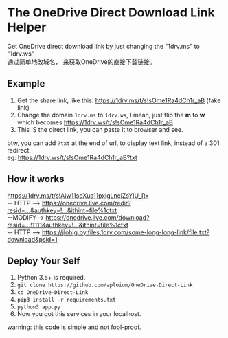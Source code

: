 # The OneDrive Direct Download Link Helper

Get OneDrive direct download link by just changing the "1drv.ms" to "1drv.ws"  
通过简单地改域名， 来获取OneDrive的直接下载链接。

## Example

1. Get the share link, like this: https://1drv.ms/t/s!sOme1Ra4dCh1r_aB (fake link)
2. Change the domain `1drv.ms` to `1drv.ws`, I mean, just flip the **m** to **w**  
    which becomes https://1drv.ws/t/s!sOme1Ra4dCh1r_aB
3. This IS the direct link, you can paste it to browser and see.

btw, you can add `?txt` at the end of url, to display text link, instead of a 301 redirect.<br>
eg: https://1drv.ws/t/s!sOme1Ra4dCh1r_aB?txt

## How it works

https://1drv.ms/t/s!Aiw11soXua11pxigLnclZsYIU_Rx  
-- HTTP --> https://onedrive.live.com/redir?resid=...&authkey=!...&ithint=file%1ctxt  
--MODIFY--> https://onedrive.live.com/download?resid=...!1111&authkey=!...&ithint=file%1ctxt  
-- HTTP --> https://jlohlg.by.files.1drv.com/some-long-long-link/file.txt?download&psid=1

## Deploy Your Self

1. Python 3.5+ is required.
2. `git clone https://github.com/aploium/OneDrive-Direct-Link`
3. `cd OneDrive-Direct-Link`
4. `pip3 install -r requirements.txt`
5. `python3 app.py`
6. Now you got this services in your localhost.

warning: this code is simple and not fool-proof.
